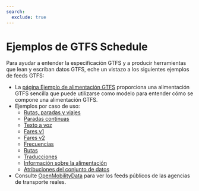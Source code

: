 ```yaml
---
search:
  exclude: true
---
```


# Ejemplos de GTFS Schedule

Para ayudar a entender la especificación GTFS y a producir herramientas que lean y escriban datos GTFS, eche un vistazo a los siguientes ejemplos de feeds GTFS:

- La [página Ejemplo de alimentación GTFS](/es/schedule/example-feed) proporciona una alimentación GTFS sencilla que puede utilizarse como modelo para entender cómo se compone una alimentación GTFS.
- Ejemplos por caso de uso:
    - [Rutas, paradas y viajes](routes-stops-trips)
    - [Paradas continuas](continuous-stops)
    - [Texto a voz](text-to-speech)
    - [Fares v1](fares-v1)
    - [Fares v2](fares-v2)
    - [Frecuencias](frequencies)
    - [Rutas](pathways)
    - [Traducciones](translations)
    - [Información sobre la alimentación](feed-info)
    - [Atribuciones del conjunto de datos](attributions)
- Consulte [OpenMobilityData](https://openmobilitydata.org/) para ver los feeds públicos de las agencias de transporte reales.
